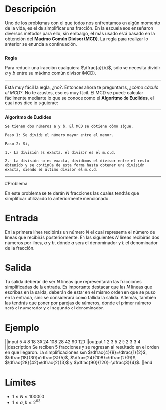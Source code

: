 # Descripción

Uno de los problemas con el que todos nos enfrentamos en algún momento de la vida, es el de simplificar una fracción. En la escuela nos enseñaron diversos métodos para ello, sin embargo, el más usado está basado en la obtención del **Maximo Común Divisor (MCD)**. La regla para realizar lo anterior se enuncia a continuación.

---

**Regla**

Para reducir una fracción cualquiera $\dfrac{a}{b}$, sólo se necesita dividir $a$ y $b$ entre su máximo común divisor (MCD).

---

Está muy fácil la regla, ¿no?. Entonces ahora te preguntarás, _¿cómo cáculo el MCD?_. No te asustes, eso es muy fácil. El MCD se puede calcular fácilmente mediante lo que se conoce como el **Algoritmo de Euclides**, el cual nos dice lo siguiente:

---

**Algoritmo de Euclides**

    Se tienen dos números a y b. El MCD se obtiene cómo sigue.

    Paso 1: Se divide el número mayor entre el menor.

    Paso 2: Si,

    1.- La división es exacta, el divisor es el m.c.d.

    2.- La división no es exacta, dividimos el divisor entre el resto obtenido y se continúa de esta forma hasta obtener una división exacta, siendo el último divisor el m.c.d.

---

#Problema

En este problema se te darán $N$ fracciones las cuales tendrás que simplificar utilizando lo anteriormente mencionado.

# Entrada

En la primera línea recibirás un número $N$ el cual representa el número de líneas que recibirás posteriormente. En las siguientes $N$ líneas recibirás dos números por línea, $a$ y $b$, dónde $a$ será el denominador y $b$ el denominador de la fracción.

# Salida

Tu salida deberán de ser $N$ líneas que representarán las fracciones simplificadas de la entrada. Es importante destacar que las $N$ líneas que escribas en la salida, deberán de estar en el mismo orden en que se puso en la entrada, sino se considerará como fallida la salida. Además, también las tendrás que poner por parejas de números, donde el primer número será el numerador y el segundo el denominador.

# Ejemplo

||input
5
4 8
18 30
24 108
28 42
90 120
||output
1 2
3 5
2 9
2 3
3 4
||description
Se reciben 5 fracciones y se regresan al resultado en el orden en que llegaron. La simplificaciones son $\dfrac{4}{8}=\dfrac{1}{2}$, $\dfrac{18}{30}=\dfrac{3}{5}$, $\dfrac{24}{108}=\dfrac{2}{9}$, $\dfrac{28}{42}=\dfrac{2}{3}$ y $\dfrac{90}{120}=\dfrac{3}{4}$.
||end

# Límites

- $1\leq N \leq 100000$
- $1\leq a, b \leq 2^{63}$
